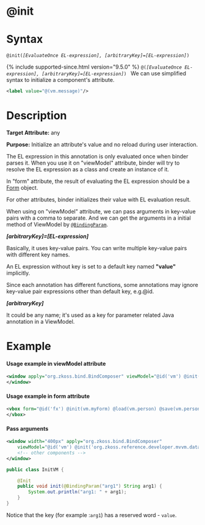 # @init

Syntax
======

`@init(`*`[EvaluateOnce EL-expression], [arbitraryKey]=[EL-expression]`*`) `

{% include supported-since.html version="9.5.0" %}
`@(`*`[EvaluateOnce EL-expression], [arbitraryKey]=[EL-expression]`*`) `
We can use simplified syntax to initialize a component's attribute.
```xml
<label value="@(vm.message)"/>
```

Description
===========

**Target Attribute:** any

**Purpose:** Initialize an attribute's value and no reload during user interaction.

The EL expression in this annotation is only evaluated once when binder parses it. When you use it on "viewModel" attribute, binder will try to resolve the EL expression as a class and create an instance of it.

In "form" attribute, the result of evaluating the EL expression should be a [Form](http://www.zkoss.org/javadoc/latest/zk/org/zkoss/bind/Form.html) object.

For other attributes, binder initializes their value with EL evaluation result.

When using on "viewModel" attribute, we can pass arguments in key-value pairs with a comma to separate. And we can get the arguments in a initial method of ViewModel by [`@BindingParam`](./bindingparam).

**_[arbitraryKey]=[EL-expression]_**

Basically, it uses key-value pairs. You can write multiple key-value pairs with different key names.

An EL expression without key is set to a default key named **"value"** implicitly.

Since each annotation has different functions, some annotations may ignore key-value pair expressions other than default key, e.g.@id.

***[arbitraryKey]***

It could be any name; it's used as a key for parameter related Java annotation in a ViewModel.

Example
=======

#### Usage example in viewModel attribute
```xml
<window apply="org.zkoss.bind.BindComposer" viewModel="@id('vm') @init('foo.ChildrenMenuVM')">
</window>
```

#### Usage example in form attribute
```xml
<vbox form="@id('fx') @init(vm.myForm) @load(vm.person) @save(vm.person, before='save')">
</vbox>
```

#### Pass arguments
```xml
<window width="400px" apply="org.zkoss.bind.BindComposer"
	viewModel="@id('vm') @init('org.zkoss.reference.developer.mvvm.databinding.InitVM', arg1='myValue')">
    <!-- other components -->
</window>
```

```java
public class InitVM {

    @Init
    public void init(@BindingParam("arg1") String arg1) {
        System.out.println("arg1: " + arg1);
    }
}
```
Notice that the key (for example :``arg1``) has a reserved word - `value`.

